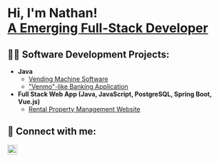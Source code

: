 <h1>Hi, I'm Nathan! <br/><a href="https://www.linkedin.com/in/nathanseldomridge/"> A Emerging Full-Stack Developer</a>
<h2>👨‍💻 Software Development Projects:</h2>

- <b>Java</b>
   - [Vending Machine Software](https://github.com/NathanGitHubCode/VendingMachineSoftwareReadMe)
   - ["Venmo"-like Banking Application](https://github.com/NathanGitHubCode/TenmoBankingApplicationReadMe)
- <b>Full Stack Web App (Java, JavaScript, PostgreSQL, Spring Boot, Vue.js)</b>
   - [Rental Property Management Website](https://github.com/NathanGitHubCode/RentalPropertyManagementWebsiteReadMe)
<h2> 🤳 Connect with me:</h2>

[<img align="left" alt="NathanSeldomridge | LinkedIn" width="22px" src="https://cdn.jsdelivr.net/npm/simple-icons@v3/icons/linkedin.svg" />][linkedin]


[linkedin]: https://linkedin.com/in/nathanseldomridge


